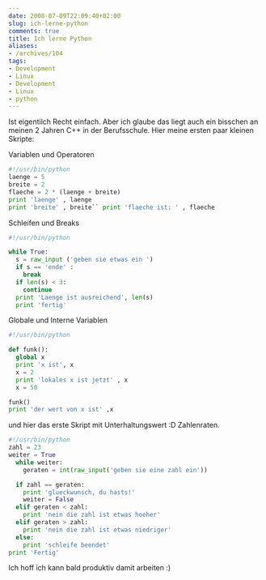```yaml
---
date: 2008-07-09T22:09:40+02:00
slug: ich-lerne-python
comments: true
title: Ich lerne Python
aliases:
- /archives/104
tags:
- Development
- Linux
- Development
- Linux
- python
---
```


Ist eigentilch Recht einfach. Aber ich glaube das liegt auch ein bisschen
an meinen 2 Jahren C++ in der Berufsschule. Hier meine ersten paar kleinen
Skripte:

Variablen und Operatoren

``` python
#!/usr/bin/python
laenge = 5
breite = 2
flaeche = 2 * (laenge + breite)
print 'laenge' , laenge
print 'breite' , breite`` print 'flaeche ist: ' , flaeche
```

Schleifen und Breaks

``` python
#!/usr/bin/python

while True:
  s = raw_input ('geben sie etwas ein ')
  if s == 'ende' :
    break
  if len(s) < 3:
    continue
  print 'Laenge ist ausreichend', len(s)
  print 'fertig'
```

Globale und Interne Variablen

``` python
#!/usr/bin/python

def funk():
  global x
  print 'x ist', x
  x = 2
  print 'lokales x ist jetzt' , x
  x = 50

funk()
print 'der wert von x ist' ,x
```

und hier das erste Skript mit Unterhaltungswert :D
Zahlenraten.

``` python
#!/usr/bin/python
zahl = 23
weiter = True
  while weiter:
    geraten = int(raw_input('geben sie eine zahl ein'))

  if zahl == geraten:
    print 'glueckwunsch, du hasts!'
    weiter = False
  elif geraten < zahl:
    print 'nein die zahl ist etwas hoeher'
  elif geraten > zahl:
    print 'nein die zahl ist etwas niedriger'
  else:
    print 'schleife beendet'
print 'Fertig'
```

Ich hoff ich kann bald produktiv damit arbeiten :)

